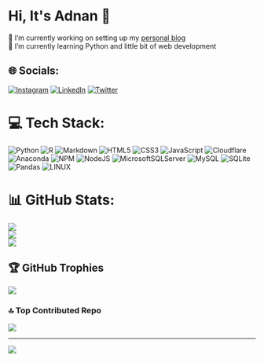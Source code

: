 # Hi, It's Adnan 👋


🔭 I’m currently working on setting up my [personal blog](https://adnanrp.pages.dev)<br>🌱 I’m currently learning Python and little bit of web development<br>


## 🌐 Socials:
[![Instagram](https://img.shields.io/badge/Instagram-%23E4405F.svg?logo=Instagram&logoColor=white)](https://instagram.com/AdnanRahmanpoor) [![LinkedIn](https://img.shields.io/badge/LinkedIn-%230077B5.svg?logo=linkedin&logoColor=white)](https://linkedin.com/in/AdnanRahmanpoor) [![Twitter](https://img.shields.io/badge/Twitter-%231DA1F2.svg?logo=Twitter&logoColor=white)](https://twitter.com/AdnanRahmanpoor) 

# 💻 Tech Stack:
![Python](https://img.shields.io/badge/python-3670A0?style=for-the-badge&logo=python&logoColor=ffdd54) ![R](https://img.shields.io/badge/r-%23276DC3.svg?style=for-the-badge&logo=r&logoColor=white) ![Markdown](https://img.shields.io/badge/markdown-%23000000.svg?style=for-the-badge&logo=markdown&logoColor=white) ![HTML5](https://img.shields.io/badge/html5-%23E34F26.svg?style=for-the-badge&logo=html5&logoColor=white) ![CSS3](https://img.shields.io/badge/css3-%231572B6.svg?style=for-the-badge&logo=css3&logoColor=white) ![JavaScript](https://img.shields.io/badge/javascript-%23323330.svg?style=for-the-badge&logo=javascript&logoColor=%23F7DF1E) ![Cloudflare](https://img.shields.io/badge/Cloudflare-F38020?style=for-the-badge&logo=Cloudflare&logoColor=white) ![Anaconda](https://img.shields.io/badge/Anaconda-%2344A833.svg?style=for-the-badge&logo=anaconda&logoColor=white) ![NPM](https://img.shields.io/badge/NPM-%23000000.svg?style=for-the-badge&logo=npm&logoColor=white) ![NodeJS](https://img.shields.io/badge/node.js-6DA55F?style=for-the-badge&logo=node.js&logoColor=white) ![MicrosoftSQLServer](https://img.shields.io/badge/Microsoft%20SQL%20Sever-CC2927?style=for-the-badge&logo=microsoft%20sql%20server&logoColor=white) ![MySQL](https://img.shields.io/badge/mysql-%2300f.svg?style=for-the-badge&logo=mysql&logoColor=white) ![SQLite](https://img.shields.io/badge/sqlite-%2307405e.svg?style=for-the-badge&logo=sqlite&logoColor=white) ![Pandas](https://img.shields.io/badge/pandas-%23150458.svg?style=for-the-badge&logo=pandas&logoColor=white) ![LINUX](https://img.shields.io/badge/Linux-FCC624?style=for-the-badge&logo=linux&logoColor=black)
# 📊 GitHub Stats:
![](https://github-readme-stats.vercel.app/api?username=AdnanRahmanpoor&theme=radical&hide_border=false&include_all_commits=true&count_private=true)<br/>
![](https://github-readme-streak-stats.herokuapp.com/?user=AdnanRahmanpoor&theme=radical&hide_border=false)<br/>
![](https://github-readme-stats.vercel.app/api/top-langs/?username=AdnanRahmanpoor&theme=radical&hide_border=false&include_all_commits=true&count_private=true&layout=compact)

## 🏆 GitHub Trophies
![](https://github-profile-trophy.vercel.app/?username=AdnanRahmanpoor&theme=radical&no-frame=false&no-bg=false&margin-w=4)

### 🔝 Top Contributed Repo
![](https://github-contributor-stats.vercel.app/api?username=AdnanRahmanpoor&limit=5&theme=radical&combine_all_yearly_contributions=true)

---
[![](https://visitcount.itsvg.in/api?id=AdnanRahmanpoor&icon=0&color=0)](https://visitcount.itsvg.in)

<!-- Proudly created with GPRM ( https://gprm.itsvg.in ) -->
